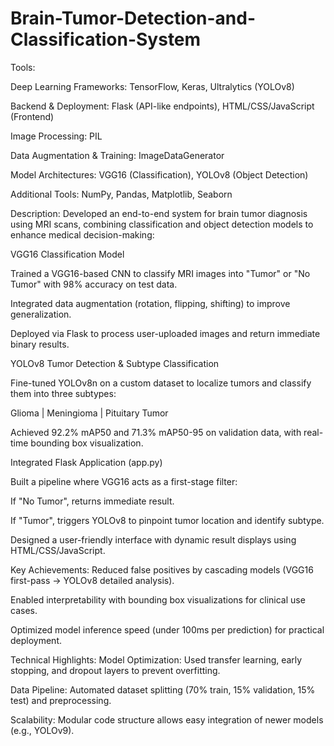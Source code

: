 # Brain-Tumor-Detection-and-Classification-System

Tools:

Deep Learning Frameworks: TensorFlow, Keras, Ultralytics (YOLOv8)

Backend & Deployment: Flask (API-like endpoints), HTML/CSS/JavaScript (Frontend)  

Image Processing: PIL

Data Augmentation & Training: ImageDataGenerator

Model Architectures: VGG16 (Classification), YOLOv8 (Object Detection)

Additional Tools: NumPy, Pandas, Matplotlib, Seaborn

Description:
Developed an end-to-end system for brain tumor diagnosis using MRI scans, combining classification and object detection models to enhance medical decision-making:

VGG16 Classification Model

Trained a VGG16-based CNN to classify MRI images into "Tumor" or "No Tumor" with 98% accuracy on test data.

Integrated data augmentation (rotation, flipping, shifting) to improve generalization.

Deployed via Flask to process user-uploaded images and return immediate binary results.

YOLOv8 Tumor Detection & Subtype Classification

Fine-tuned YOLOv8n on a custom dataset to localize tumors and classify them into three subtypes:

Glioma | Meningioma | Pituitary Tumor

Achieved 92.2% mAP50 and 71.3% mAP50-95 on validation data, with real-time bounding box visualization.

Integrated Flask Application (app.py)

Built a pipeline where VGG16 acts as a first-stage filter:

If "No Tumor", returns immediate result.

If "Tumor", triggers YOLOv8 to pinpoint tumor location and identify subtype.

Designed a user-friendly interface with dynamic result displays using HTML/CSS/JavaScript.

Key Achievements:
Reduced false positives by cascading models (VGG16 first-pass → YOLOv8 detailed analysis).

Enabled interpretability with bounding box visualizations for clinical use cases.

Optimized model inference speed (under 100ms per prediction) for practical deployment.

Technical Highlights:
Model Optimization: Used transfer learning, early stopping, and dropout layers to prevent overfitting.

Data Pipeline: Automated dataset splitting (70% train, 15% validation, 15% test) and preprocessing.

Scalability: Modular code structure allows easy integration of newer models (e.g., YOLOv9).
